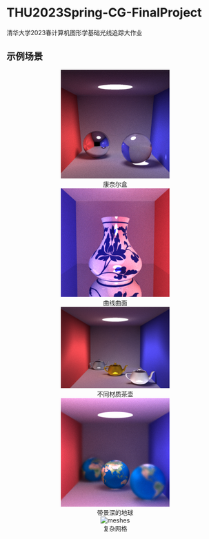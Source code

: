 # THU2023Spring-CG-FinalProject
清华大学2023春计算机图形学基础光线追踪大作业
## 示例场景

<div style="text-align:center;">
    <img src="img/cornell.png" alt="cornell box" width="50%" height="50%">
    <figcaption>康奈尔盒</figcaption>
    <img src="img/curve.png" alt="curve" width="50%" height="50%">
    <figcaption>曲线曲面</figcaption>
    <img src="img/teapot.png" alt="teapot" width="50%" height="50%">
    <figcaption>不同材质茶壶</figcaption>
    <img src="img/depth.png" alt="depth" width="50%" height="50%">
    <figcaption>带景深的地球</figcaption>
    <img src="img/meshes.png" alt="meshes" width="50%" height="50%">
    <figcaption>复杂网格</figcaption>
</div>
